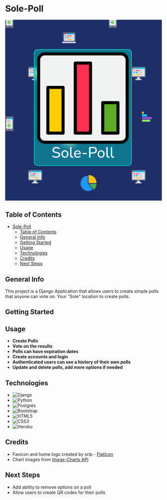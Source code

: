 # Sole-Poll

![homepage screenshot](./main_app/static/images/home_page.png)

## Table of Contents
- [Sole-Poll](#sole-poll)
  - [Table of Contents](#table-of-contents)
  - [General Info](#general-info)
  - [Getting Started](#getting-started)
  - [Usage](#usage)
  - [Technologies](#technologies)
  - [Credits](#credits)
  - [Next Steps](#next-steps)

## General Info
This project is a Django Application that allows users to create simple polls that anyone can vote on. Your "Sole" location to create polls.

## Getting Started


## Usage
* **Create Polls**
* **Vote on the results**
* **Polls can have expiration dates**
* **Create accounts and login**
* **Authenticated users can see a history of their own polls**
* **Update and delete polls, add more options if needed**
  
## Technologies
* ![Django](https://img.shields.io/badge/django-%23092E20.svg?style=for-the-badge&logo=django&logoColor=white)
* ![Python](https://img.shields.io/badge/python-3670A0?style=for-the-badge&logo=python&logoColor=ffdd54)
* ![Postgres](https://img.shields.io/badge/postgres-%23316192.svg?style=for-the-badge&logo=postgresql&logoColor=white)
* ![Bootstrap](https://img.shields.io/badge/bootstrap-%23563D7C.svg?style=for-the-badge&logo=bootstrap&logoColor=white)
* ![HTML5](https://img.shields.io/badge/html5-%23E34F26.svg?style=for-the-badge&logo=html5&logoColor=white)
* ![CSS3](https://img.shields.io/badge/css3-%231572B6.svg?style=for-the-badge&logo=css3&logoColor=white)
* ![Heroku](https://img.shields.io/badge/heroku-%23430098.svg?style=for-the-badge&logo=heroku&logoColor=white)

## Credits
- Favicon and home logo created by srip - [Flaticon](https://www.flaticon.com/free-icons/poll)
- Chart images from [Image-Charts API](https://documentation.image-charts.com/)

## Next Steps
* Add ability to remove options on a poll
* Allow users to create QR codes for their polls